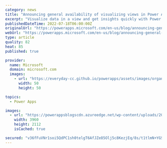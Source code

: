 ```yaml
---
category: news
title: "Announcing general availability of visualizing views in Power Apps with Power BI"
excerpt: "Visualize data in a view and get insights quickly with Power BI quick reports generally available on Power Apps&#8217; view pages. The capabilities of Power Apps, Power BI and Dataverse are integrated in a seamless experience to help you understand your data easily."
publishedDateTime: 2022-07-18T06:00:00Z
originalUrl: "https://powerapps.microsoft.com/en-us/blog/announcing-general-availability-of-visualizing-views-in-power-apps-with-power-bi/"
webUrl: "https://powerapps.microsoft.com/en-us/blog/announcing-general-availability-of-visualizing-views-in-power-apps-with-power-bi/"
type: article
quality: 82
heat: 85
published: true

provider:
  name: Microsoft
  domain: microsoft.com
  images:
    - url: "https://everyday-cc.github.io/powerapps/assets/images/organizations/microsoft.com-50x50.jpg"
      width: 50
      height: 50

topics:
  - Power Apps

images:
  - url: "https://powerappsblogscdn.azureedge.net/wp-content/uploads/2022/07/P1.jpg"
    width: 3960
    height: 2112
    isCached: true

secured: "v36fFuVNr1soi5QdPC1sh0telgT6AfJZe85Olj5c8KezjEq/8s/t1tlmN+YGSeVC/FwuSWHeYSQRbSO66AFBinQ42j5E5g6OhBZ8bUvJsaQHJzq5QEX6tB1MTOdl5KM+sQEtOTX8PmSD/nCI1lPtvhYBeyOypnR1DHAz1SCHwiPCaLOGF/h/dXkB3adKTgP3PCs/gx8i770So6YYfynneQCEPlA5VKwctb55wNBEaZyxMJz3S/dHziwfD1/rwTthXJUdy7Eq9q9Z+n4VbIgyUNxveq+jjg60kfRZPVlyv9NVRZUlyslvl46dGOwgfpTQJnroW6SWEkhvahIBMp1cXv1rNQFdQnR8mXaF2iN7W18=;xBpKuljhiEegKYppP7ydUQ=="
---
```


